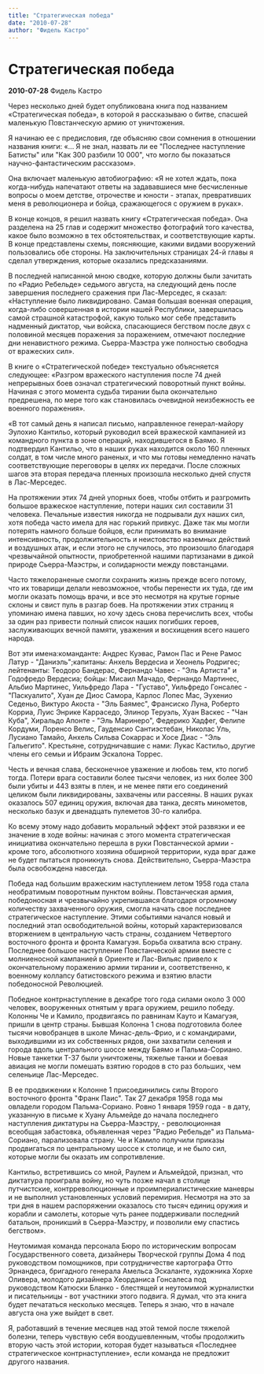 ```yaml
---
title: "Стратегическая победа"
date: "2010-07-28"
author: "Фидель Кастро"
---
```


# Стратегическая победа

**2010-07-28** Фидель Кастро

Через несколько дней будет опубликована книга под названием «Стратегическая победа», в которой я рассказываю о битве, спасшей маленькую Повстанческую армию от уничтожения.

Я начинаю ее с предисловия, где объясняю свои сомнения в отношении названия книги: «... Я не знал, назвать ли ее "Последнее наступление Батисты" или "Как 300 разбили 10 000", что могло бы показаться научно-фантастическим рассказом».

Она включает маленькую автобиографию: «Я не хотел ждать, пока когда-нибудь напечатают ответы на задававшиеся мне бесчисленные вопросы о моем детстве, отрочестве и юности - этапах, превративших меня в революционера и бойца, сражающегося с оружием в руках».

В конце концов, я решил назвать книгу «Стратегическая победа». Она разделена на 25 глав и содержит множество фотографий того качества, какое было возможно в тех обстоятельствах, и соответствующие карты.  В конце представлены схемы, поясняющие, какими видами вооружений пользовались обе стороны. На заключительных страницах 24-й главы я сделал утверждения, которые оказались предсказаниями.

В последней написанной мною сводке, которую должны были зачитать по «Радио Ребельде» седьмого августа, на следующий день после завершения последнего сражения при Лас-Мерседес, я сказал: «Наступление было ликвидировано. Самая большая военная операция, когда-либо совершенная в истории нашей Республики, завершилась самой страшной катастрофой, какую только мог себе представить надменный диктатор, чьи войска, спасающиеся бегством после двух с половиной месяцев поражения за поражением, отмечают последние дни ненавистного режима. Сьерра-Маэстра уже полностью свободна от вражеских сил».

В книге о «Стратегической победе» текстуально объясняется следующее: «Разгром вражеского наступления после 74 дней непрерывных боев означал стратегический поворотный пункт войны. Начиная с этого момента судьба тирании была окончательно предрешена, по мере того как становилась очевидной неизбежность ее военного поражения».

«В тот самый день я написал письмо, направленное генерал-майору Эулохио Кантильо, который руководил всей вражеской кампанией из командного пункта в зоне операций, находившегося в Баямо. Я подтвердил Кантильо, что в наших руках находится около 160 пленных солдат, в том числе много раненых, и что мы готовы немедленно начать соответствующие переговоры в целях их передачи. После сложных шагов эта вторая передача пленных произошла несколько дней спустя в Лас-Мерседес.

На протяжении этих 74 дней упорных боев, чтобы отбить и  разгромить большое вражеское наступление, потери наших сил  составили 31 человека. Печальные известия никогда не подрывали дух наших сил, хотя победа часто имела для нас горький привкус. Даже так мы могли потерять намного больше бойцов, если принимать во внимание интенсивность, продолжительность и неистовство наземных действий и воздушных атак, и если этого не случилось, это произошло благодаря чрезвычайной опытности, приобретенной нашими партизанами в дикой природе Сьерра-Маэстры, и солидарности между повстанцами.

Часто тяжелораненые смогли сохранить жизнь прежде всего потому, что их товарищи делали невозможное, чтобы перенести их туда, где им могли оказать помощь врачи, и все это несмотря на крутые горные склоны и свист пуль в разгар боев. На протяжении этих страниц я упоминаю имена павших, но хочу здесь снова перечислить всех, чтобы за один раз привести полный список наших погибших героев, заслуживающих вечной памяти, уважения и восхищения всего нашего народа.

Вот эти имена:команданте: Андрес Куэвас, Рамон Пас и Рене Рамос Латур - "Даниэль";капитаны: Анхель Вердесиа и Хеонель Родригес; лейтенанты: Теодоро Бандерас, Фернандо Чавес - "Эль Артиста" и Годофредо Вердесиа; бойцы: Мисаил Мачадо, Фернандо Мартинес, Альбио Мартинес, Уильфредо Лара - "Густаво", Уильфредо Гонсалес - "Паскуалито", Хуан де Диос Самора, Карлос Лопес Мас, Эухенио Седеньо, Виктуро Акоста - "Эль Баямес", Франсиско Луна, Роберто Корриа, Луис Энрике Карраседо, Элинор Теруэль, Хуан Васкес - "Чан Куба", Хиральдо Апонте - "Эль Маринеро", Федерико Хадфег, Фелипе Кордуми, Лоренсо Велис, Гауденсио Сантиэстебан, Николас Уль, Лусиано Тамайо, Анхель Сильва Сокаррас и Хосе Диас - "Эль Гальегито". Крестьяне, сотрудничавшие с нами: Лукас Кастильо, другие члены его семьи и Ибраим Эскалона Торрес.

Честь и вечная слава, бесконечное уважение и любовь тем, кто погиб тогда. Потери врага составили более тысячи человек, из них более 300 были убиты и 443 взяты в плен, и не менее пяти его соединений целиком были ликвидированы, захвачены или раcсеяны. В наших руках оказалось 507 единиц оружия, включая два танка, десять минометов, несколько базук и двенадцать пулеметов 30-го калибра.

Ко всему этому надо добавить моральный эффект этой развязки и ее значение в ходе войны: начиная с этого момента стратегическая инициатива окончательно перешла в руки Повстанческой армии - кроме того, абсолютного хозяина обширной территории, куда враг даже не будет пытаться проникнуть снова. Действительно, Сьерра-Маэстра была освобождена навсегда.

Победа над большим вражеским наступлением летом 1958 года стала необратимым поворотным пунктом войны. Повстанческая армия, победоносная и чрезвычайно укрепившаяся благодаря огромному количеству захваченного оружия, смогла начать свое последнее стратегическое наступление.            Этими событиями начался новый и последний этап освободительной войны, который характеризовался вторжением в центральную часть страны, созданием Четвертого восточного фронта и фронта Камагуэя. Борьба охватила всю страну. Последнее большое наступление Повстанческой армии вместе с молниеносной кампанией в Ориенте и Лас-Вильяс привело к окончательному поражению армии тирании и, соответственно, к военному коллапсу батистовского режима и взятию власти победоносной Революцией.

Победное контрнаступление в декабре того года силами около 3 000 человек, вооруженных отнятым у врага оружием, решило победу. Колонны Че и Камило, продвигаясь по равнинам Кауто и Камагуэя, пришли в центр страны. Бывшая Колонна 1 снова подготовила более тысячи новобранцев в школе Минас-дель-Фрио, и с командирами, выходившими из их собственных рядов, они захватили селения и города вдоль центрального шоссе между Баямо и Пальма-Сориано. Новые танкетки Т-37 были уничтожены, тяжелые танки и боевая авиация не могли помешать взятию городов в сто раз больших, чем селеньице Лас-Мерседес.

В ее продвижении к Колонне 1 присоединились силы Второго восточного фронта "Франк Паис". Так 27 декабря 1958 года мы овладели городом Пальма-Сориано. Ровно 1 января 1959 года - в дату, указанную в письме к Хуану Альмейде до начала последнего наступления диктатуры на Сьерра-Маэстру, - революционная всеобщая забастовка, объявленная через "Радио Ребельде" из Пальма-Сориано, парализовала страну. Че и Камило получили приказы продвигаться по центральному шоссе к столице, и не было сил, которые могли бы оказать им сопротивление.

Кантильо, встретившись со мной, Раулем и Альмейдой, признал, что диктатура проиграла войну, но чуть позже начал в столице путчистские, контрреволюционные и проимпериалистические маневры и не выполнил установленных условий перемирия. Несмотря на это за три дня в нашем распоряжении оказалось сто тысяч единиц оружия и корабли и самолеты, которые чуть ранее поддерживали последний батальон, проникший в Сьерра-Маэстру, и позволили ему спастись бегством».

Неутомимая команда персонала Бюро по историческим вопросам Государственного совета, дизайнеры Творческой группы Дома 4 под руководством помощников, при сотрудничестве картографа Отто Эрнандеса, бригадного генерала Амельса Эскаланте, художника Хорхе Оливера, молодого дизайнера Хеорданиса Гонсалеса под руководством Катюски Бланко - блестящей и неутомимой журналистки и писательницы - вот участники этого подвига. Я думал, что эта книга будет печататься несколько месяцев. Теперь я знаю, что в начале августа она уже выйдет в свет.

Я, работавший в течение месяцев над этой темой после тяжелой болезни, теперь чувствую себя воодушевленным, чтобы продолжить вторую часть этой истории, которая будет называться «Последнее стратегическое контрнаступление», если команда не предложит другого названия.